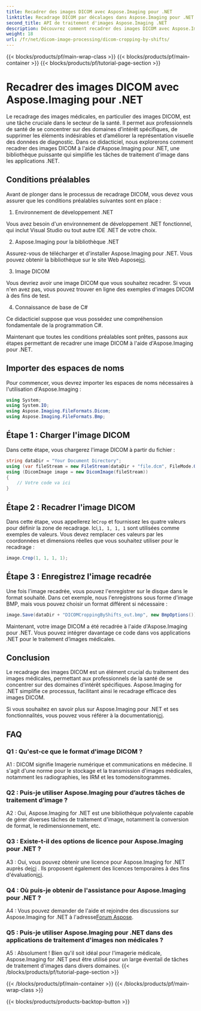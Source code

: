 ```yaml
---
title: Recadrer des images DICOM avec Aspose.Imaging pour .NET
linktitle: Recadrage DICOM par décalages dans Aspose.Imaging pour .NET
second_title: API de traitement d'images Aspose.Imaging .NET
description: Découvrez comment recadrer des images DICOM avec Aspose.Imaging pour .NET. Améliorez le traitement des images médicales avec ce guide étape par étape.
weight: 18
url: /fr/net/dicom-image-processing/dicom-cropping-by-shifts/
---
```


{{< blocks/products/pf/main-wrap-class >}}
{{< blocks/products/pf/main-container >}}
{{< blocks/products/pf/tutorial-page-section >}}

# Recadrer des images DICOM avec Aspose.Imaging pour .NET

Le recadrage des images médicales, en particulier des images DICOM, est une tâche cruciale dans le secteur de la santé. Il permet aux professionnels de santé de se concentrer sur des domaines d’intérêt spécifiques, de supprimer les éléments indésirables et d’améliorer la représentation visuelle des données de diagnostic. Dans ce didacticiel, nous explorerons comment recadrer des images DICOM à l'aide d'Aspose.Imaging pour .NET, une bibliothèque puissante qui simplifie les tâches de traitement d'image dans les applications .NET.

## Conditions préalables

Avant de plonger dans le processus de recadrage DICOM, vous devez vous assurer que les conditions préalables suivantes sont en place :

1. Environnement de développement .NET

Vous avez besoin d'un environnement de développement .NET fonctionnel, qui inclut Visual Studio ou tout autre IDE .NET de votre choix.

2. Aspose.Imaging pour la bibliothèque .NET

 Assurez-vous de télécharger et d'installer Aspose.Imaging pour .NET. Vous pouvez obtenir la bibliothèque sur le site Web Aspose[ici](https://releases.aspose.com/imaging/net/).

3. Image DICOM

Vous devriez avoir une image DICOM que vous souhaitez recadrer. Si vous n'en avez pas, vous pouvez trouver en ligne des exemples d'images DICOM à des fins de test.

4. Connaissance de base de C#

Ce didacticiel suppose que vous possédez une compréhension fondamentale de la programmation C#.

Maintenant que toutes les conditions préalables sont prêtes, passons aux étapes permettant de recadrer une image DICOM à l'aide d'Aspose.Imaging pour .NET.

## Importer des espaces de noms

Pour commencer, vous devrez importer les espaces de noms nécessaires à l'utilisation d'Aspose.Imaging :

```csharp
using System;
using System.IO;
using Aspose.Imaging.FileFormats.Dicom;
using Aspose.Imaging.FileFormats.Bmp;
```

## Étape 1 : Charger l'image DICOM

Dans cette étape, vous chargerez l'image DICOM à partir du fichier :

```csharp
string dataDir = "Your Document Directory";
using (var fileStream = new FileStream(dataDir + "file.dcm", FileMode.Open, FileAccess.Read))
using (DicomImage image = new DicomImage(fileStream))
{
    // Votre code va ici
}
```

## Étape 2 : Recadrer l'image DICOM

 Dans cette étape, vous appellerez le`Crop` et fournissez les quatre valeurs pour définir la zone de recadrage. Ici,`1, 1, 1, 1` sont utilisées comme exemples de valeurs. Vous devez remplacer ces valeurs par les coordonnées et dimensions réelles que vous souhaitez utiliser pour le recadrage :

```csharp
image.Crop(1, 1, 1, 1);
```

## Étape 3 : Enregistrez l'image recadrée

Une fois l'image recadrée, vous pouvez l'enregistrer sur le disque dans le format souhaité. Dans cet exemple, nous l'enregistrons sous forme d'image BMP, mais vous pouvez choisir un format différent si nécessaire :

```csharp
image.Save(dataDir + "DICOMCroppingByShifts_out.bmp", new BmpOptions());
```

Maintenant, votre image DICOM a été recadrée à l'aide d'Aspose.Imaging pour .NET. Vous pouvez intégrer davantage ce code dans vos applications .NET pour le traitement d’images médicales.

## Conclusion

Le recadrage des images DICOM est un élément crucial du traitement des images médicales, permettant aux professionnels de la santé de se concentrer sur des domaines d'intérêt spécifiques. Aspose.Imaging for .NET simplifie ce processus, facilitant ainsi le recadrage efficace des images DICOM.

 Si vous souhaitez en savoir plus sur Aspose.Imaging pour .NET et ses fonctionnalités, vous pouvez vous référer à la documentation[ici](https://reference.aspose.com/imaging/net/). 

## FAQ

### Q1 : Qu'est-ce que le format d'image DICOM ?

A1 : DICOM signifie Imagerie numérique et communications en médecine. Il s'agit d'une norme pour le stockage et la transmission d'images médicales, notamment les radiographies, les IRM et les tomodensitogrammes.

### Q2 : Puis-je utiliser Aspose.Imaging pour d’autres tâches de traitement d’image ?

A2 : Oui, Aspose.Imaging for .NET est une bibliothèque polyvalente capable de gérer diverses tâches de traitement d'image, notamment la conversion de format, le redimensionnement, etc.

### Q3 : Existe-t-il des options de licence pour Aspose.Imaging pour .NET ?

 A3 : Oui, vous pouvez obtenir une licence pour Aspose.Imaging for .NET auprès de[ici](https://purchase.aspose.com/buy) . Ils proposent également des licences temporaires à des fins d'évaluation[ici](https://purchase.aspose.com/temporary-license/).

### Q4 : Où puis-je obtenir de l'assistance pour Aspose.Imaging pour .NET ?

 A4 : Vous pouvez demander de l'aide et rejoindre des discussions sur Aspose.Imaging for .NET à l'adresse[Forum Aspose](https://forum.aspose.com/).

### Q5 : Puis-je utiliser Aspose.Imaging pour .NET dans des applications de traitement d'images non médicales ?

A5 : Absolument ! Bien qu'il soit idéal pour l'imagerie médicale, Aspose.Imaging for .NET peut être utilisé pour un large éventail de tâches de traitement d'images dans divers domaines.
{{< /blocks/products/pf/tutorial-page-section >}}

{{< /blocks/products/pf/main-container >}}
{{< /blocks/products/pf/main-wrap-class >}}

{{< blocks/products/products-backtop-button >}}

